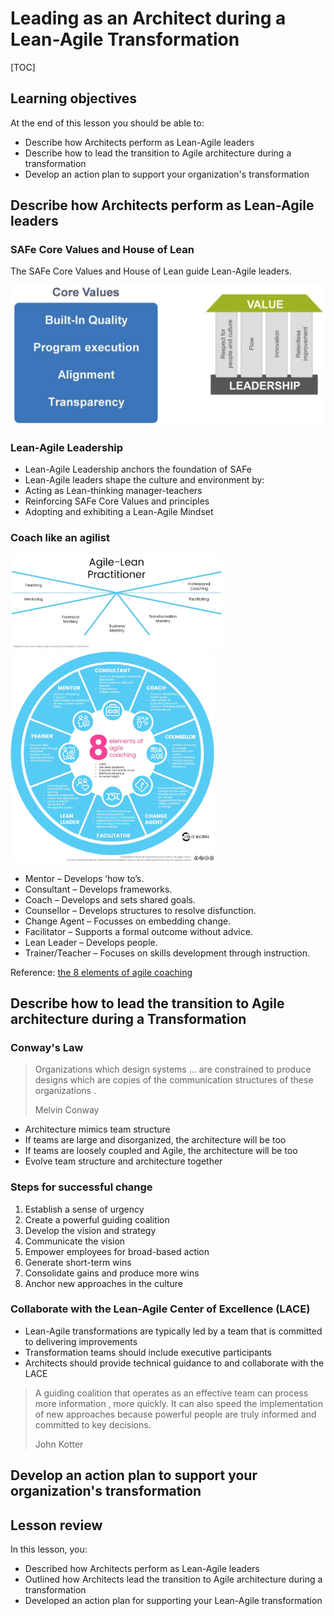 # Leading as an Architect during a Lean-Agile Transformation

[TOC]

##  Learning objectives

At the end of this lesson you should be able to:

* Describe how Architects perform as Lean-Agile leaders
* Describe how to lead the transition to Agile architecture during a transformation
* Develop an action plan to support your organization's transformation

## Describe how Architects perform as Lean-Agile leaders

### SAFe Core Values and House of Lean

The SAFe Core Values and House of Lean guide Lean-Agile leaders.

<img src="images/c362df13.png" alt="Core Values" style="zoom:67%;" />

### Lean-Agile Leadership
* Lean-Agile Leadership anchors the foundation of SAFe
* Lean-Agile leaders shape the culture and environment by:
* Acting as Lean-thinking manager-teachers
* Reinforcing SAFe Core Values and principles
* Adopting and exhibiting a Lean-Agile Mindset

###  Coach like an agilist

<img src="images/8d840650.png" alt="Coaching Model" style="zoom: 33%;" />

<img src="images/121be054.png" style="zoom: 33%;" />

* Mentor – Develops ‘how to’s.
* Consultant – Develops frameworks.
* Coach – Develops and sets shared goals.
* Counsellor – Develops structures to resolve disfunction.
* Change Agent – Focusses on embedding change.
* Facilitator – Supports a formal outcome without advice.
* Lean Leader – Develops people.
* Trainer/Teacher – Focuses on skills development through instruction.

Reference: [the 8 elements of agile coaching](https://zenexmachina.com/the-8-elements-of-agile-coaching/)

## Describe how to lead the transition to Agile architecture during a Transformation

### Conway's Law

> Organizations which design systems ... are constrained to produce designs
> which are copies of the communication structures of these organizations .
>
> Melvin Conway

* Architecture mimics team structure
* If teams are large and disorganized, the architecture will be too
* If teams are loosely coupled and Agile, the architecture will be too
* Evolve team structure and architecture together

### Steps for successful change

1. Establish a sense of urgency
2. Create a powerful guiding coalition
3. Develop the vision and strategy
4. Communicate the vision
5. Empower employees for broad-based action
6. Generate short-term wins
7. Consolidate gains and produce more wins
8. Anchor new approaches in the culture

### Collaborate with the Lean-Agile Center of Excellence (LACE)

* Lean-Agile transformations are typically led by a team that is committed to delivering improvements
* Transformation teams should include executive participants
* Architects should provide technical guidance to and collaborate with the LACE

> A guiding coalition that operates as an effective team can process more
> information , more quickly. It can also speed the implementation of new
> approaches because powerful people are truly informed and committed to key
> decisions.
>
> John Kotter

## Develop an action plan to support your organization's transformation

##  Lesson review

In this lesson, you:

* Described how Architects perform as Lean-Agile leaders
* Outlined how Architects lead the transition to Agile architecture during a transformation
* Developed an action plan for supporting your Lean-Agile transformation
